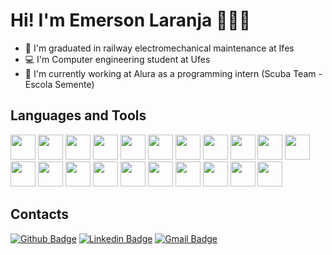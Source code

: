 # Hi! I'm Emerson Laranja 👨🏾‍💻

* 🚂 I'm graduated in railway electromechanical maintenance at Ifes
* 💻 I'm Computer engineering student at Ufes
* 🌱 I'm currently working at Alura as a programming intern (Scuba Team - Escola Semente)

## Languages and Tools

 <img src="https://cdn.jsdelivr.net/gh/devicons/devicon/icons/javascript/javascript-original.svg" width="40" height="40" /> <img src="https://cdn.jsdelivr.net/gh/devicons/devicon/icons/html5/html5-original.svg" width="40" height="40"/> <img src="https://cdn.jsdelivr.net/gh/devicons/devicon/icons/css3/css3-original.svg" width="40" height="40"/> <img src="https://cdn.jsdelivr.net/gh/devicons/devicon/icons/nodejs/nodejs-original.svg" width="40" height="40"/> <img src="https://cdn.jsdelivr.net/gh/devicons/devicon/icons/react/react-original.svg" width="40" height="40"/> <img src="https://cdn.jsdelivr.net/gh/devicons/devicon/icons/sequelize/sequelize-original.svg" width="40" height="40"/>         <img src="https://cdn.jsdelivr.net/gh/devicons/devicon/icons/typescript/typescript-original.svg" width="40" height="40"/>           <img src="https://cdn.jsdelivr.net/gh/devicons/devicon/icons/postgresql/postgresql-original.svg" width="40" height="40"/>          <img src="https://cdn.jsdelivr.net/gh/devicons/devicon/icons/sqlite/sqlite-original.svg" width="40" height="40"/>           <img src="https://cdn.jsdelivr.net/gh/devicons/devicon/icons/microsoftsqlserver/microsoftsqlserver-plain-wordmark.svg" width="40" height="40"/>          <img src="https://cdn.jsdelivr.net/gh/devicons/devicon/icons/c/c-original.svg" width="40" height="40"/> <img src="https://cdn.jsdelivr.net/gh/devicons/devicon/icons/docker/docker-original.svg" width="40" height="40"/> <img src="https://cdn.jsdelivr.net/gh/devicons/devicon/icons/eslint/eslint-original.svg" width="40" height="40"/> <img src="https://cdn.jsdelivr.net/gh/devicons/devicon/icons/figma/figma-original.svg" width="40" height="40"/>           <img src="https://cdn.jsdelivr.net/gh/devicons/devicon/icons/gulp/gulp-plain.svg" width="40" height="40"/>         <img src="https://cdn.jsdelivr.net/gh/devicons/devicon/icons/graphql/graphql-plain.svg" width="40" height="40"/> <img src="https://cdn.jsdelivr.net/gh/devicons/devicon/icons/heroku/heroku-original.svg" width="40" height="40"/> <img src="https://cdn.jsdelivr.net/gh/devicons/devicon/icons/sass/sass-original.svg" width="40" height="40"/> <img src="https://cdn.jsdelivr.net/gh/devicons/devicon/icons/slack/slack-original.svg" width="40" height="40"/> <img src="https://cdn.jsdelivr.net/gh/devicons/devicon/icons/trello/trello-plain.svg" width="40" height="40"/>  <img src="https://cdn.jsdelivr.net/gh/devicons/devicon/icons/wordpress/wordpress-original.svg" width="40" height="40"/>
          
          
          
          


## Contacts
[![Github Badge](https://img.shields.io/badge/-Github-000?style=flat-square&logo=Github&logoColor=white&link=https://github.com/lucasgdb)](https://github.com/EmersonLaranja)
[![Linkedin Badge](https://img.shields.io/badge/-LinkedIn-blue?style=flat-square&logo=Linkedin&logoColor=white&link=https://www.linkedin.com/in/emerson-laranja-dos-santos-9b6064145/)](https://www.linkedin.com/in/emerson-laranja-dos-santos-9b6064145/)
[![Gmail Badge](https://img.shields.io/badge/-Gmail-c14438?style=flat-square&logo=Gmail&logoColor=white&link=mailto:rebeccamanzi@gmail.com)](mailto:emersonlaranja@gmail.com)
